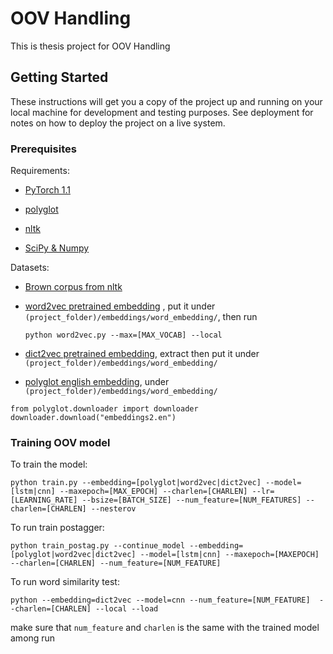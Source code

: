 # OOV Handling

This is thesis project for OOV Handling

## Getting Started

These instructions will get you a copy of the project up and running on your local machine for development and testing purposes. See deployment for notes on how to deploy the project on a live system.

### Prerequisites

Requirements:

- [PyTorch 1.1](https://pytorch.org/)

- [polyglot](https://polyglot.readthedocs.io/en/latest/Installation.html)

- [nltk](https://www.nltk.org/install.html)

- [SciPy & Numpy](https://www.scipy.org/install.html)

Datasets:

- [Brown corpus from
  nltk](https://www.nltk.org/data.html)

- [word2vec pretrained
  embedding](https://code.google.com/archive/p/word2vec/)
  , put it under
  ```(project_folder)/embeddings/word_embedding/```,
  then run 
  ```
  python word2vec.py --max=[MAX_VOCAB] --local
  ```

- [dict2vec pretrained
embedding](https://s3.us-east-2.amazonaws.com/dict2vec-data/dict2vec100.tar.bz2), 
extract then put it under ```(project_folder)/embeddings/word_embedding/```
  
- [polyglot english embedding](https://polyglot.readthedocs.io/en/latest/Download.html#langauge-task-support), under
  ```(project_folder)/embeddings/word_embedding/```
```
from polyglot.downloader import downloader
downloader.download("embeddings2.en")
```


### Training OOV model

To train the model:

```
python train.py --embedding=[polyglot|word2vec|dict2vec] --model=[lstm|cnn] --maxepoch=[MAX_EPOCH] --charlen=[CHARLEN] --lr=[LEARNING_RATE] --bsize=[BATCH_SIZE] --num_feature=[NUM_FEATURES] --charlen=[CHARLEN] --nesterov
```

To run train postagger:

```
python train_postag.py --continue_model --embedding=[polyglot|word2vec|dict2vec] --model=[lstm|cnn] --maxepoch=[MAXEPOCH] --charlen=[CHARLEN] --num_feature=[NUM_FEATURE]
```

To run word similarity test:
```
python --embedding=dict2vec --model=cnn --num_feature=[NUM_FEATURE]  --charlen=[CHARLEN] --local --load
```

make sure that ```num_feature``` and ```charlen``` is the same with the
trained model among run